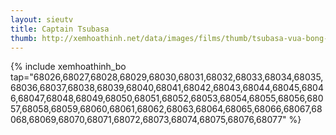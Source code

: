 ```yaml
---
layout: sieutv
title: Captain Tsubasa
thumb: http://xemhoathinh.net/data/images/films/thumb/tsubasa-vua-bong-da-captain-tsubasa-1982.jpg
---
```

{% include xemhoathinh_bo tap="68026,68027,68028,68029,68030,68031,68032,68033,68034,68035,68036,68037,68038,68039,68040,68041,68042,68043,68044,68045,68046,68047,68048,68049,68050,68051,68052,68053,68054,68055,68056,68057,68058,68059,68060,68061,68062,68063,68064,68065,68066,68067,68068,68069,68070,68071,68072,68073,68074,68075,68076,68077" %} 
